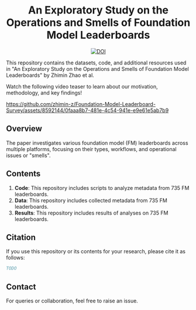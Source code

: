 <div align="center">
    <h1>An Exploratory Study on the Operations and Smells of Foundation Model Leaderboards</h1>
    <a href="https://zenodo.org/doi/10.5281/zenodo.10593653"><img src="https://zenodo.org/badge/DOI/10.5281/zenodo.10593653.svg" alt="DOI"></a>
</div>

This repository contains the datasets, code, and additional resources used in "An Exploratory Study on the Operations and Smells of Foundation Model Leaderboards" by Zhimin Zhao et al.

Watch the following video teaser to learn about our motivation, methodology, and key findings!

https://github.com/zhimin-z/Foundation-Model-Leaderboard-Survey/assets/8592144/0faaa8b7-481e-4c54-941e-e9e61e5ab7b9

## Overview
The paper investigates various foundation model (FM) leaderboards across multiple platforms, focusing on their types, workflows, and operational issues or "smells".

## Contents
1. **Code**: This repository includes scripts to analyze metadata from 735 FM leaderboards.
2. **Data**: This repository includes collected metadata from 735 FM leaderboards.
3. **Results**: This repository includes results of analyses on 735 FM leaderboards.

## Citation
If you use this repository or its contents for your research, please cite it as follows:
```bibtex
TODO
```

## Contact
For queries or collaboration, feel free to raise an issue.
